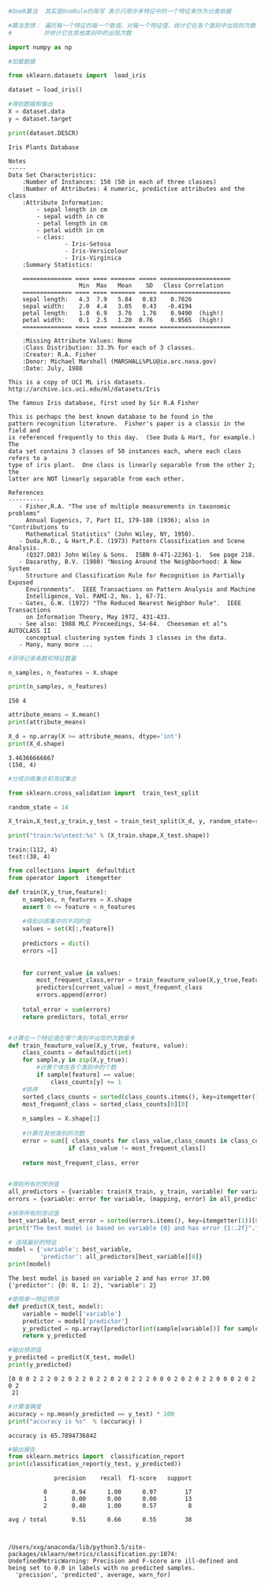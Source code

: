 

```python
#OneR算法  其实是OneRule的简写 表示只用许多特征中的一个特征来作为分类依据

#算法思想： 遍历每一个特征的每一个取值，对每一个特征值，统计它在各个类别中出现的次数，找到它出现次数最多的类别
#         并统计它在其他类别中的出现次数

import numpy as np
```


```python
#加载数据

from sklearn.datasets import  load_iris

dataset = load_iris()

#得到数据和输出
X = dataset.data
y = dataset.target

print(dataset.DESCR)
```

    Iris Plants Database
    
    Notes
    -----
    Data Set Characteristics:
        :Number of Instances: 150 (50 in each of three classes)
        :Number of Attributes: 4 numeric, predictive attributes and the class
        :Attribute Information:
            - sepal length in cm
            - sepal width in cm
            - petal length in cm
            - petal width in cm
            - class:
                    - Iris-Setosa
                    - Iris-Versicolour
                    - Iris-Virginica
        :Summary Statistics:
    
        ============== ==== ==== ======= ===== ====================
                        Min  Max   Mean    SD   Class Correlation
        ============== ==== ==== ======= ===== ====================
        sepal length:   4.3  7.9   5.84   0.83    0.7826
        sepal width:    2.0  4.4   3.05   0.43   -0.4194
        petal length:   1.0  6.9   3.76   1.76    0.9490  (high!)
        petal width:    0.1  2.5   1.20  0.76     0.9565  (high!)
        ============== ==== ==== ======= ===== ====================
    
        :Missing Attribute Values: None
        :Class Distribution: 33.3% for each of 3 classes.
        :Creator: R.A. Fisher
        :Donor: Michael Marshall (MARSHALL%PLU@io.arc.nasa.gov)
        :Date: July, 1988
    
    This is a copy of UCI ML iris datasets.
    http://archive.ics.uci.edu/ml/datasets/Iris
    
    The famous Iris database, first used by Sir R.A Fisher
    
    This is perhaps the best known database to be found in the
    pattern recognition literature.  Fisher's paper is a classic in the field and
    is referenced frequently to this day.  (See Duda & Hart, for example.)  The
    data set contains 3 classes of 50 instances each, where each class refers to a
    type of iris plant.  One class is linearly separable from the other 2; the
    latter are NOT linearly separable from each other.
    
    References
    ----------
       - Fisher,R.A. "The use of multiple measurements in taxonomic problems"
         Annual Eugenics, 7, Part II, 179-188 (1936); also in "Contributions to
         Mathematical Statistics" (John Wiley, NY, 1950).
       - Duda,R.O., & Hart,P.E. (1973) Pattern Classification and Scene Analysis.
         (Q327.D83) John Wiley & Sons.  ISBN 0-471-22361-1.  See page 218.
       - Dasarathy, B.V. (1980) "Nosing Around the Neighborhood: A New System
         Structure and Classification Rule for Recognition in Partially Exposed
         Environments".  IEEE Transactions on Pattern Analysis and Machine
         Intelligence, Vol. PAMI-2, No. 1, 67-71.
       - Gates, G.W. (1972) "The Reduced Nearest Neighbor Rule".  IEEE Transactions
         on Information Theory, May 1972, 431-433.
       - See also: 1988 MLC Proceedings, 54-64.  Cheeseman et al"s AUTOCLASS II
         conceptual clustering system finds 3 classes in the data.
       - Many, many more ...
    



```python
#获得记录条数和特征数量

n_samples, n_features = X.shape

print(n_samples, n_features)


```

    150 4



```python
attribute_means = X.mean()
print(attribute_means)

X_d = np.array(X >= attribute_means, dtype='int')
print(X_d.shape)
```

    3.46366666667
    (150, 4)



```python
#分成训练集合和测试集合

from sklearn.cross_validation import  train_test_split 

random_state = 14

X_train,X_test,y_train,y_test = train_test_split(X_d, y, random_state=random_state) #默认25%

print("train:%s\ntest:%s" % (X_train.shape,X_test.shape))
```

    train:(112, 4)
    test:(38, 4)



```python
from collections import  defaultdict
from operator import  itemgetter

def train(X,y_true,feature):
    n_samples, n_features = X.shape
    assert 0 <= feature < n_features
    
    #得到训练集中的不同的值
    values = set(X[:,feature])
    
    predictors = dict()
    errors =[]
        
    
    for current_value in values:
        most_frequent_class,error = train_feauture_value(X,y_true,feature,current_value)
        predictors[current_value] = most_frequent_class
        errors.append(error)
    
    total_error = sum(errors)
    return predictors, total_error


#计算在一个特征值在哪个类别中出现的次数最多
def train_feauture_value(X,y_true, feature, value):
    class_counts = defaultdict(int)
    for sample,y in zip(X,y_true):
        #计算个体在各个类别中的个数
        if sample[feature] == value:
            class_counts[y] += 1
    #排序
    sorted_class_counts = sorted(class_counts.items(), key=itemgetter(1),reverse=True)
    most_frequent_class = sorted_class_counts[0][0]
    
    n_samples = X.shape[1]
    
    #计算在其他类别的次数
    error = sum([ class_counts for class_value,class_counts in class_counts.items() 
                 if class_value != most_frequent_class])
    
    return most_frequent_class, error
    

```


```python
#得到所有的预测值
all_predictors = {variable: train(X_train, y_train, variable) for variable in range(X_train.shape[1])}
errors = {variable: error for variable, (mapping, error) in all_predictors.items()}

#排序所有的测试值
best_variable, best_error = sorted(errors.items(), key=itemgetter(1))[0]
print("The best model is based on variable {0} and has error {1:.2f}".format(best_variable, best_error))

# 选择最好的特征
model = {'variable': best_variable,
         'predictor': all_predictors[best_variable][0]}
print(model)

```

    The best model is based on variable 2 and has error 37.00
    {'predictor': {0: 0, 1: 2}, 'variable': 2}



```python
#使用单一特征预测
def predict(X_test, model):
    variable = model['variable']
    predictor = model['predictor']
    y_predicted = np.array([predictor[int(sample[variable])] for sample in X_test])
    return y_predicted

```


```python
#输出预测值
y_predicted = predict(X_test, model)
print(y_predicted)
```

    [0 0 0 2 2 2 0 2 0 2 2 0 2 2 0 2 0 2 2 2 0 0 0 2 0 2 0 2 2 0 0 0 2 0 2 0 2
     2]



```python
#计算准确度
accuracy = np.mean(y_predicted == y_test) * 100
print("accuracy is %s"  % (accuracy) )
```

    accuracy is 65.7894736842



```python
#输出报告
from sklearn.metrics import  classification_report
print(classification_report(y_test, y_predicted))
```

                 precision    recall  f1-score   support
    
              0       0.94      1.00      0.97        17
              1       0.00      0.00      0.00        13
              2       0.40      1.00      0.57         8
    
    avg / total       0.51      0.66      0.55        38
    


    /Users/xxg/anaconda/lib/python3.5/site-packages/sklearn/metrics/classification.py:1074: UndefinedMetricWarning: Precision and F-score are ill-defined and being set to 0.0 in labels with no predicted samples.
      'precision', 'predicted', average, warn_for)



```python

```
